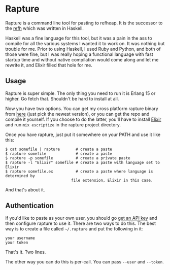 # Rapture

Rapture is a command line tool for pasting to refheap. It is the successor to the
[refh](https://github.com/Raynes/refh) which was written in Haskell.

Haskell was a fine language for this tool, but it was a pain in the ass to
compile for all the various systems I wanted it to work on. It was nothing but
trouble for me. Prior to using Haskell, I used Ruby and Python, and both of
those were fine, but I was really hoping a functional language with fast startup
time and without native compilation would come along and let me rewrite it, and
Elixir filled that hole for me.

## Usage

Rapture is super simple. The only thing you need to run it is Erlang 15 or higher.
Go fetch that. Shouldn't be hard to install at all.

Now you have two options. You can get my cross platform rapture binary from
[here](http://raynes.me/files/rapture) (just pick the newest version), or you can
get the repo and compile it yourself. If you choose to do the latter, you'll
have to install [Elixir](http://elixir-lang.org) and run `mix escriptize` in the
rapture project directory.

Once you have rapture, just put it somewhere on your PATH and use it like this:

```
$ cat somefile | rapture       # create a paste
$ rapture somefile             # create a paste
$ rapture -p somefile          # create a private paste
$ rapture -l "Elixir" somefile # create a paste with language set to Elixir
$ rapture somefile.ex          # create a paste where language is determined by
                             file extension, Elixir in this case.
```

And that's about it.

## Authentication

If you'd like to paste as your own user, you should go
[get an API key](https://www.refheap.com/api) and then configure rapture to use
it. There are two ways to do this. The best way is to create a file called
`~/.rapture` and put the following in it:

```
your username
your token
```

That's it. Two lines.

The other way you can do this is per-call. You can pass `--user` and `--token`.
